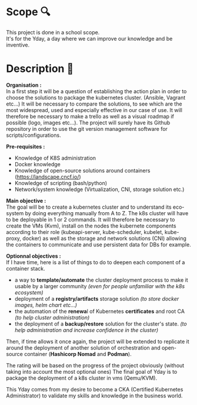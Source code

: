 # Scope 🔍  
  
This project is done in a school scope.  
It's for the Yday, a day where we can improve our knowledge and be inventive.  
  
# Description 📑  
  
**Organisation :**  
In a first step it will be a question of establishing the action plan in order to choose the solutions to package the kubernetes cluster. (Ansible, Vagrant etc...)
It will be necessary to compare the solutions, to see which are the most widespread, used and especially effective in our case of use.
It will therefore be necessary to make a trello as well as a visual roadmap if possible (logo, images etc...).
The project will surely have its Github repository in order to use the git version management software for scripts/configurations.

**Pre-requisites :**  
- Knowledge of K8S administration
- Docker knowledge
- Knowledge of open-source solutions around containers (https://landscape.cncf.io/)
- Knowledge of scripting (bash/python)
- Network/system knowledge (Virtualization, CNI, storage solution etc.)

**Main objective :**  
The goal will be to create a kubernetes cluster and to understand its eco-system by doing everything manually from A to Z.
The k8s cluster will have to be deployable in 1 or 2 commands. It will therefore be necessary to create the VMs (Kvm), install on the nodes the kubernete components according to their role (kubeapi-server, kube-scheduler, kubelet, kube-proxy, docker) as well as the storage and network solutions (CNI) allowing the containers to communicate and use persistent data for DBs for example.

**Optionnal objectives :**  
If I have time, here is a list of things to do to deepen each component of a container stack.  
- a way to **template/automate** the cluster deployment process to make it usable by a larger community *(even for people unfamiliar with the k8s ecosystem)*
- deployment of a **registry/artifacts** storage solution *(to store docker images, helm chart etc...)*
- the automation of the **renewa**l of Kubernetes **certificates** and root CA *(to help cluster administration)*
- the deployment of a **backup/restore** solution for the cluster's state. *(to help administration and increase confidence in the cluster)*

Then, if time allows it once again, the project will be extended to replicate it around the deployment of another solution of
orchestration and open-source container (**Hashicorp Nomad** and **Podman**).

The rating will be based on the progress of the project obviously (without taking into account the most optional ones)
The final goal of Yday is to package the deployment of a k8s cluster in vms (Qemu/KVM).

This Yday comes from my desire to become a CKA (Certified Kubernetes Administrator) to validate my skills and knowledge in the business world.
